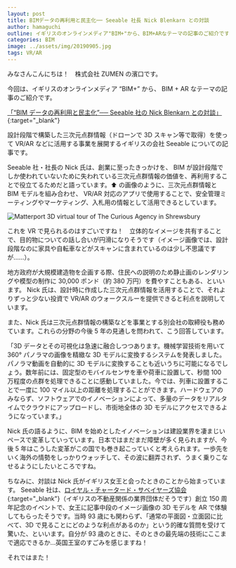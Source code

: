 ```yaml
---
layout: post
title: BIMデータの再利用と民主化── Seeable 社長 Nick Blenkarn との対談
author: hamaguchi
outline: イギリスのオンラインメディア"BIM+"から、BIM+ARなテーマの記事のご紹介です。設計段階で構築した三次元点群情報（ドローンで3Dスキャン等で取得）を使ってVR/ARなどに活用する事業を展開するイギリスの会社Seeableについての記事です。
categories: BIM
image: ../assets/img/20190905.jpg
tags: VR/AR
---
```


みなさんこんにちは！　株式会社 ZUMEN の濱口です。

今回は、イギリスのオンラインメディア “BIM+” から、 BIM + AR なテーマの記事のご紹介です。

[「“BIM データの再利用と民主化”── Seeable 社の Nick Blenkarn との対談」](http://www.bimplus.co.uk/analysis/q-seeables-nick-blenkarn-recycling-and-democratisi/){:target="\_blank"}

設計段階で構築した三次元点群情報（ドローンで 3D スキャン等で取得）を使って VR/AR などに活用する事業を展開するイギリスの会社 Seeable についての記事です。

Seeable 社・社長の Nick 氏は、創業に至ったきっかけを、 BIM が設計段階でしか使われていないために失われている三次元点群情報の価値を、再利用することで役立てるためだと語っています。⬆️ の画像のように、三次元点群情報と BIM モデルを組み合わせ、 VR/AR 対応のアプリで使用することで、安全管理ミーティングやマーケティング、入札用の情報として活用できるとしています。

![Matterport 3D virtual tour of The Curious Agency in Shrewsbury](../../../../assets/img/20190905.jpg)

これを VR で見られるのはすごいですね！　立体的なイメージを共有することで、目的物についての話し合いが円滑になりそうです（イメージ画像では、設計段階なのに家具や自転車などがスキャンに含まれているのは少し不思議ですが……）。

地方政府が大規模建造物を企画する際、住民への説明のため静止画のレンダリングや模型の制作に 30,000 ポンド（約 380 万円）を費やすこともある、といいます。 Nick 氏は、設計時に作成した三次元点群情報を活用することで、それよりずっと少ない投資で VR/AR のウォークスルーを提供できると利点を説明しています。

また、Nick 氏は三次元点群情報の構築などを事業とする別会社の取締役も務めています。これらの分野の今後 5 年の見通しを問われて、こう回答しています。

「3D データとその可視化は急速に融合しつつあります。機械学習技術を用いて 360° パノラマの画像を精緻な 3D モデルに変換するシステムを発表しました。パノラマ動画を自動的に 3D モデルに変換することも近いうちに可能になるでしょう。数年前には、固定型のモバイルセンサを車や荷車に設置して、秒間 100 万程度の点群を処理できることに感動していました。今では、列車に設置することで一度に 100 マイル以上の距離を処理することができます。ハードウェアのみならず、ソフトウェアでのイノベーションによって、多量のデータをリアルタイムでクラウドにアップロードし、市街地全体の 3D モデルにアクセスできるようになっています。」

Nick 氏の語るように、BIM を始めとしたイノベーションは建設業界を凄まじいペースで変革していっています。日本ではまだまだ障壁が多く見られますが、今後 5 年はこうした変革がこの国でも巻き起こっていくと考えられます。一歩先をいく海外の情勢をしっかりウォッチして、その波に翻弄されず、うまく乗りこなせるようにしたいところですね。

ちなみに、対談は Nick 氏がイギリス女王と会ったときのことから始まっています。 Seeable 社は、[ロイヤル・チャータード・サベイヤーズ協会](https://ja.wikipedia.org/wiki/%E8%8B%B1%E5%9B%BD%E7%8E%8B%E7%AB%8B%E3%83%81%E3%83%A3%E3%83%BC%E3%82%BF%E3%83%BC%E3%83%89%E3%83%BB%E3%82%B5%E3%83%99%E3%82%A4%E3%83%A4%E3%83%BC%E3%82%BA%E5%8D%94%E4%BC%9A){:target="\_blank"}（イギリスの不動産関係の業界団体だそうです）創立 150 周年記念のイベントで、女王に記事中段のイメージ画像の 3D モデルを AR で体験してもらったそうです。当時 93 歳にも関わらず、「通常の平面図・立面図に比べて、3D で見ることにどのような利点があるのか」という的確な質問を受けて驚いた、といいます。自分が 93 歳のときに、そのときの最先端の技術にここまで適応できるか…英国王室のすごみを感じますね！

それではまた！
